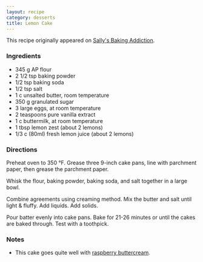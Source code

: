 ```yaml
---
layout: recipe
category: desserts
title: Lemon Cake
---
```


This recipe originally appeared on [Sally's Baking Addiction](https://sallysbakingaddiction.com/lemon-cake/).

### Ingredients

-   345 g AP flour
-   2 1/2 tsp baking powder
-   1/2 tsp baking soda
-   1/2 tsp salt
-   1 c unsalted butter, room temperature
-   350 g granulated sugar
-   3 large eggs, at room temperature
-   2 teaspoons pure vanilla extract
-   1 c buttermilk, at room temperature
-   1 tbsp lemon zest (about 2 lemons)
-   1/3 c (80ml) fresh lemon juice (about 2 lemons)

### Directions

Preheat oven to 350 °F. Grease three 9-inch cake pans, line with parchment paper, then grease the parchment paper.

Whisk the flour, baking powder, baking soda, and salt together in a large bowl.

Combine agreements using creaming method. Mix the butter and salt until light & fluffy. Add liquids. Add solids.

Pour batter evenly into cake pans. Bake for 21-26 minutes or until the cakes are baked through. Test with a toothpick.

### Notes

-   This cake goes quite well with [raspberry buttercream](/recipes/desserts/raspberry-buttercream).
